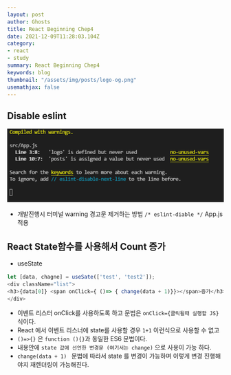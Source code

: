 ```yaml
---
layout: post
author: Ghosts
title: React Beginning Chep4
date: 2021-12-09T11:28:03.104Z
category:
- react
- study
summary: React Beginning Chep4
keywords: blog
thumbnail: "/assets/img/posts/logo-og.png"
usemathjax: false
---
```


## Disable eslint
![eslintDisable](/assets/img/posts/eslintDisable.png)
        
  - 개발진행시 터미널 warning 경고문 제거하는 방법
 ``` /* eslint-diable */ ``` App.js 적용
  

## React State함수를 사용해서 Count 증가 
 - useState 
~~~javascript
let [data, chagne] = useSate(['test', 'test2']);
<div className="list">
<h3>{data[0]} <span onClick={ ()=> { change(data + 1)}}></span>증가</h3>
</div>
~~~
-  이벤트 리스터 onClick를 사용하도록 하고 문법은 ```onClick={클릭될때 실행할 JS}``` 식이다. 
-  React 에서 이벤트 리스너에 state를 사용할 경우 ```1+1``` 이런식으로 사용할 수 없고 
-  ```()=>{}``` 은 ```function (){}```과 동일한 ES6 문법이다. 
-  내용안에 ```state 값에 선언한 변경문 (여기서는 change)``` 으로 사용이 가능 하다. 
-  ```change(data + 1) ``` 문법에 따라서 state 를 변경이 가능하며 이렇게 변경 진행해야지 재렌더링이 가능해진다. 

